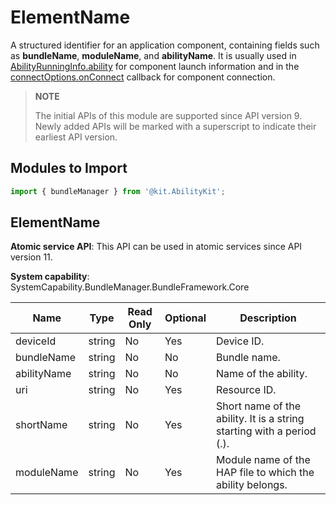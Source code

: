 # ElementName
<!--Kit: Ability Kit-->
<!--Subsystem: BundleManager-->
<!--Owner: @wanghang904-->
<!--Designer: @hanfeng6-->
<!--Tester: @kongjing2-->
<!--Adviser: @Brilliantry_Rui-->

A structured identifier for an application component, containing fields such as **bundleName**, **moduleName**, and **abilityName**. It is usually used in [AbilityRunningInfo.ability](../apis-ability-kit/js-apis-inner-application-abilityRunningInfo.md) for component launch information and in the [connectOptions.onConnect](../apis-ability-kit/js-apis-inner-ability-connectOptions.md#onconnect) callback for component connection.

> **NOTE**
>
> The initial APIs of this module are supported since API version 9. Newly added APIs will be marked with a superscript to indicate their earliest API version.

## Modules to Import

```ts
import { bundleManager } from '@kit.AbilityKit';
```

## ElementName

**Atomic service API**: This API can be used in atomic services since API version 11.

**System capability**: SystemCapability.BundleManager.BundleFramework.Core

| Name                    | Type    | Read Only| Optional| Description                      |
| ----------------------- | ---------| ---- | ---- | ------------------------- |
| deviceId                | string   | No  |  Yes | Device ID.                  |
| bundleName              | string   | No  |  No | Bundle name.         |
| abilityName             | string   | No  |  No | Name of the ability.              |
| uri                     | string   | No  |  Yes | Resource ID.                |
| shortName               | string   | No  |  Yes | Short name of the ability. It is a string starting with a period (.).              |
| moduleName              | string   | No  |  Yes | Module name of the HAP file to which the ability belongs.  |
